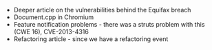 * Deeper article on the vulnerabilities behind the Equifax breach
* Document.cpp in Chromium
* Feature notification problems - there was a struts problem with this (CWE 16), CVE-2013-4316
* Refactoring article - since we have a refactoring event
